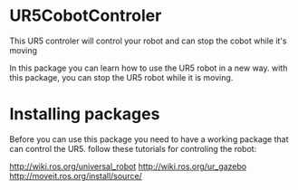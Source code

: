 # UR5CobotControler
This UR5 controler will control your robot and can stop the cobot while it's moving


In this package you can learn how to use the UR5 robot in a new way. with this package, you can stop the UR5 robot while it is moving.

# Installing packages
Before you can use this package you need to have a working package that can control the UR5.
follow these tutorials for controling the robot:

http://wiki.ros.org/universal_robot
http://wiki.ros.org/ur_gazebo
http://moveit.ros.org/install/source/


